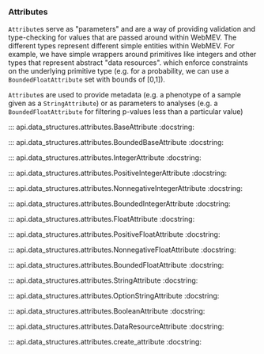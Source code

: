 ### Attributes

`Attribute`s serve as "parameters" and are a way of providing validation and type-checking for values that are passed around within WebMEV.  The different types represent different simple entities within WebMEV. For example, we have simple wrappers around primitives like integers and other types that represent abstract "data resources".  which enforce constraints on the underlying primitive type (e.g. for a probability, we can use a `BoundedFloatAttribute` set with bounds of [0,1]).

`Attribute`s are used to provide metadata (e.g. a phenotype of a sample given as a `StringAttribute`) or as parameters to analyses (e.g. a `BoundedFloatAttribute` for filtering p-values less than a particular value)


::: api.data_structures.attributes.BaseAttribute
    :docstring:

::: api.data_structures.attributes.BoundedBaseAttribute
    :docstring:

::: api.data_structures.attributes.IntegerAttribute
    :docstring:

::: api.data_structures.attributes.PositiveIntegerAttribute
    :docstring:

::: api.data_structures.attributes.NonnegativeIntegerAttribute
    :docstring:

::: api.data_structures.attributes.BoundedIntegerAttribute
    :docstring:

::: api.data_structures.attributes.FloatAttribute
    :docstring:

::: api.data_structures.attributes.PositiveFloatAttribute
    :docstring:

::: api.data_structures.attributes.NonnegativeFloatAttribute
    :docstring:

::: api.data_structures.attributes.BoundedFloatAttribute
    :docstring:

::: api.data_structures.attributes.StringAttribute
    :docstring:

::: api.data_structures.attributes.OptionStringAttribute
    :docstring:

::: api.data_structures.attributes.BooleanAttribute
    :docstring:

::: api.data_structures.attributes.DataResourceAttribute
    :docstring:

::: api.data_structures.attributes.create_attribute
    :docstring:
